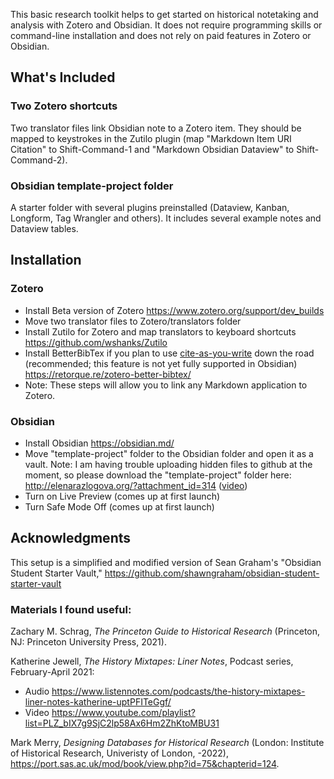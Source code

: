 This basic research toolkit helps to get started on historical notetaking and analysis with Zotero and Obsidian. It does not require programming skills or command-line installation and does not rely on paid features in Zotero or Obsidian.
## What's Included
### Two Zotero shortcuts
Two translator files link Obsidian note to a Zotero item. They should be mapped to keystrokes in the Zutilo plugin (map "Markdown Item URI Citation" to Shift-Command-1 and "Markdown Obsidian Dataview" to Shift-Command-2).
### Obsidian template-project folder
A starter folder with several plugins preinstalled (Dataview, Kanban, Longform, Tag Wrangler and others). It includes several example notes and Dataview tables.
## Installation
### Zotero
- Install Beta version of Zotero https://www.zotero.org/support/dev_builds
- Move two translator files to Zotero/translators folder
- Install Zutilo for Zotero and map translators to keyboard shortcuts https://github.com/wshanks/Zutilo
- Install BetterBibTex if you plan to use <a href="https://retorque.re/zotero-better-bibtex/citing/cayw/">cite-as-you-write</a> down the road (recommended; this feature is not yet fully supported in Obsidian) https://retorque.re/zotero-better-bibtex/
- Note: These steps will allow you to link any Markdown application to Zotero.
### Obsidian
- Install Obsidian https://obsidian.md/
- Move "template-project" folder to the Obsidian folder and open it as a vault. Note: I am having trouble uploading hidden files to github at the moment, so please download the "template-project" folder here: http://elenarazlogova.org/?attachment_id=314 (<a href="https://www.youtube.com/watch?v=Vly0x14FT28&list=PLsppDt1wYTbGAu2ad_AjSiCjsT2Jn644D&index=1">video</a>)
- Turn on Live Preview (comes up at first launch)
- Turn Safe Mode Off (comes up at first launch)
## Acknowledgments
This setup is a simplified and modified version of Sean Graham's "Obsidian Student Starter Vault," https://github.com/shawngraham/obsidian-student-starter-vault
### Materials I found useful:
Zachary M. Schrag, _The Princeton Guide to Historical Research_ (Princeton, NJ: Princeton University Press, 2021).

Katherine Jewell, _The History Mixtapes: Liner Notes_, Podcast series, February-April 2021:
- Audio https://www.listennotes.com/podcasts/the-history-mixtapes-liner-notes-katherine-uptPFITeGgf/
- Video https://www.youtube.com/playlist?list=PLZ_bIX7g9SjC2lp58Ax6Hm2ZhKtoMBU31

Mark Merry, _Designing Databases for Historical Research_ (London: Institute of Historical Research, Univeristy of London, -2022), https://port.sas.ac.uk/mod/book/view.php?id=75&chapterid=124.
